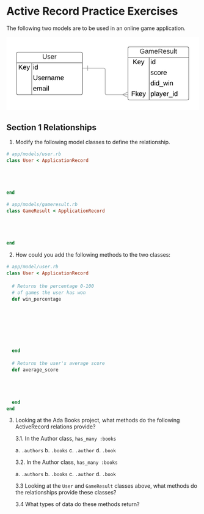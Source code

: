 # Active Record Practice Exercises

The following two models are to be used in an online game application.

![model erd](./images/game_erd.png)

## Section 1 Relationships

1.  Modify the following model classes to define the relationship.

```ruby
# app/models/user.rb
class User < ApplicationRecord




end
```


```ruby
# app/models/gameresult.rb
class GameResult < ApplicationRecord




end
```

2.  How could you add the following methods to the two classes:

```ruby
# app/model/user.rb
class User < ApplicationRecord

  # Returns the percentage 0-100
  # of games the user has won
  def win_percentage







  end

  # Returns the user's average score
  def average_score




  end
end
```

3.  Looking at the Ada Books project, what methods do the following ActiveRecord relations provide?

    3.1. In the Author class, `has_many :books`

    a. `.authors`
    b. `.books`
    c. `.author`
    d. `.book`

    3.2. In the Author class, `has_many :books`

      a. `.authors`
      b. `.books`
      c. `.author`
      d. `.book`

    3.3  Looking at the `User` and `GameResult` classes above, what methods do the relationships provide these classes?

    3.4  What types of data do these methods return?
